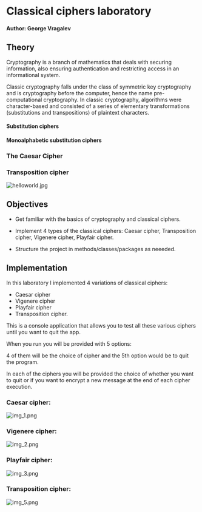 # Classical ciphers laboratory

#### Author: George Vragalev

## Theory
Cryptography is a branch of mathematics that deals with securing information, also ensuring authentication and restricting access in an informational system.

Classic cryptography falls under the class of symmetric key cryptography and is cryptography 
before the computer, hence the name pre-computational cryptography. In classic cryptography, 
algorithms were character-based and consisted of a series of elementary transformations 
(substitutions and transpositions) of plaintext characters.

#### Substitution ciphers

#### Monoalphabetic substitution ciphers

### The Caesar Cipher

### Transposition cipher


![helloworld.jpg](images/helloworld.jpg)


## Objectives

* Get familiar with the basics of cryptography and classical ciphers.

* Implement 4 types of the classical ciphers:
Caesar cipher,
Transposition cipher,
Vigenere cipher,
Playfair cipher.
* Structure the project in methods/classes/packages as neeeded.


## Implementation

In this laboratory I implemented 4 variations of classical ciphers:

* Caesar cipher
* Vigenere cipher
* Playfair cipher
* Transposition cipher.

This is a console application that allows you to test all these various ciphers until you want to 
quit the app. 

When you run you will be provided with 5 options:

4 of them will be the choice of cipher and the 5th option would be to quit the program.

In each of the ciphers you will be provided the choice of whether you want to quit or if you want to
encrypt a new message at the end of each cipher execution.

### Caesar cipher:
![img_1.png](images/img_1.png)


### Vigenere cipher:
![img_2.png](images/img_2.png)


### Playfair cipher:
![img_3.png](images/img_3.png)


### Transposition cipher:
![img_5.png](images/img_5.png)